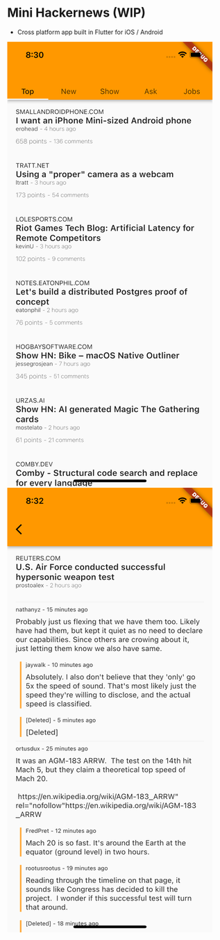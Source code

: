 # Mini Hackernews (WIP)

* Cross platform app built in Flutter for iOS / Android

![Screenshot](https://github.com/boalbert/hackernews_clone/blob/master/screenshots/home.png "Home")
![Screenshot](https://github.com/boalbert/hackernews_clone/blob/master/screenshots/comments.png "Comments")
